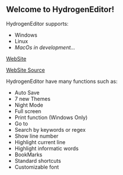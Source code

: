 ## Welcome to HydrogenEditor!

HydrogenEditor supports:
* Windows
* Linux
* _MacOs in development..._

[WebSite](http://hydrogenicon.altervista.org/index.html)

[WebSite Source](https://github.com/luckymls/editorWebsite)

HydrogenEditor have many functions such as:

* Auto Save
* 7 new Themes
* Night Mode
* Full screen
* Print function (Windows Only)
* Go to
* Search by keywords or regex
* Show line number
* Highlight current line
* Highlight informatic words
* BookMarks
* Standard shortcuts
* Customizable font


